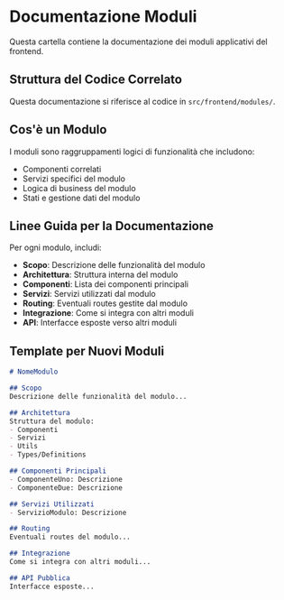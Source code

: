 # Documentazione Moduli

Questa cartella contiene la documentazione dei moduli applicativi del frontend.

## Struttura del Codice Correlato

Questa documentazione si riferisce al codice in `src/frontend/modules/`.

## Cos'è un Modulo

I moduli sono raggruppamenti logici di funzionalità che includono:
- Componenti correlati
- Servizi specifici del modulo
- Logica di business del modulo
- Stati e gestione dati del modulo

## Linee Guida per la Documentazione

Per ogni modulo, includi:

- **Scopo**: Descrizione delle funzionalità del modulo
- **Architettura**: Struttura interna del modulo
- **Componenti**: Lista dei componenti principali
- **Servizi**: Servizi utilizzati dal modulo
- **Routing**: Eventuali routes gestite dal modulo
- **Integrazione**: Come si integra con altri moduli
- **API**: Interfacce esposte verso altri moduli

## Template per Nuovi Moduli

```markdown
# NomeModulo

## Scopo
Descrizione delle funzionalità del modulo...

## Architettura
Struttura del modulo:
- Componenti
- Servizi
- Utils
- Types/Definitions

## Componenti Principali
- ComponenteUno: Descrizione
- ComponenteDue: Descrizione

## Servizi Utilizzati
- ServizioModulo: Descrizione

## Routing
Eventuali routes del modulo...

## Integrazione
Come si integra con altri moduli...

## API Pubblica
Interfacce esposte...
``` 